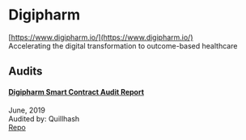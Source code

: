 # Digipharm

[https://www.digipharm.io/](https://www.digipharm.io/)<br>
Accelerating the digital transformation to outcome-based healthcare


## Audits


#### [Digipharm Smart Contract Audit Report](https://medium.com/@abhi_blockchain/digipharm-smart-contract-audit-report-a877c8e82fd6)

June, 2019<br>
Audited by: Quillhash<br>
[Repo](https://github.com/DigipharmIO/digipharm-token-sale)
